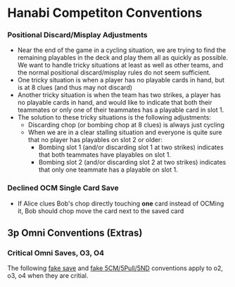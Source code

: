# Hanabi Competiton Conventions

### Positional Discard/Misplay Adjustments
* Near the end of the game in a cycling situation, we are trying to find the remaining playables in the deck and play them all as quickly as possible. We want to handle tricky situations at least as well as other teams, and the normal positional discard/misplay rules do not seem sufficient.
* One tricky situation is when a player has no playable cards in hand, but is at 8 clues (and thus may not discard)
* Another tricky situation is when the team has two strikes, a player has no playable cards in hand, and would like to indicate that both their teammates or only one of their teammates has a playable card in slot 1.
* The solution to these tricky situations is the following adjustments:
  * Discarding chop (or bombing chop at 8 clues) is always just cycling
  * When we are in a clear stalling situation and everyone is quite sure that no player has playables on slot 2 or older:
    * Bombing slot 1 (and/or discarding slot 1 at two strikes) indicates that both teammates have playables on slot 1.
    * Bombing slot 2 (and/or discarding slot 2 at two strikes) indicates that only one teammate has a playable on slot 1.

### Declined OCM Single Card Save
* If Alice clues Bob's chop directly touching **one** card instead of OCMing it, Bob should chop move the card next to the saved card


## 3p Omni Conventions (Extras)
### Critical Omni Saves, O3, O4
The following [fake save](https://hanabi.github.io/docs/variant-specific/dark-omni-gray-pink/#pseudo-5-saves) and [fake 5CM/5Pull/5ND](https://hanabi.github.io/docs/variant-specific/dark-omni-gray-pink/#the-fake-5s-chop-move--the-fake-5-pull--the-fake-5-number-discharge) conventions apply to o2, o3, o4 when they are critial.
